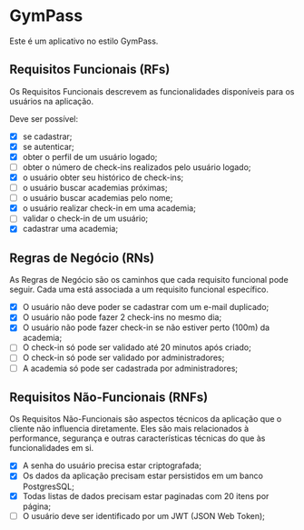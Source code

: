 # GymPass

Este é um aplicativo no estilo GymPass.

## Requisitos Funcionais (RFs)

Os Requisitos Funcionais descrevem as funcionalidades disponíveis para os usuários na aplicação.

Deve ser possível:

- [X] se cadastrar;
- [X] se autenticar;
- [X] obter o perfil de um usuário logado;
- [ ] obter o número de check-ins realizados pelo usuário logado;
- [X] o usuário obter seu histórico de check-ins;
- [ ] o usuário buscar academias próximas;
- [ ] o usuário buscar academias pelo nome;
- [X] o usuário realizar check-in em uma academia;
- [ ] validar o check-in de um usuário;
- [X] cadastrar uma academia;

## Regras de Negócio (RNs)

As Regras de Negócio são os caminhos que cada requisito funcional pode seguir. Cada uma está associada a um requisito funcional específico.

- [X] O usuário não deve poder se cadastrar com um e-mail duplicado;
- [X] O usuário não pode fazer 2 check-ins no mesmo dia;
- [X] O usuário não pode fazer check-in se não estiver perto (100m) da academia;
- [ ] O check-in só pode ser validado até 20 minutos após criado;
- [ ] O check-in só pode ser validado por administradores;
- [ ] A academia só pode ser cadastrada por administradores;

## Requisitos Não-Funcionais (RNFs)

Os Requisitos Não-Funcionais são aspectos técnicos da aplicação que o cliente não influencia diretamente. Eles são mais relacionados à performance, segurança e outras características técnicas do que às funcionalidades em si.

- [X] A senha do usuário precisa estar criptografada;
- [X] Os dados da aplicação precisam estar persistidos em um banco PostgresSQL;
- [X] Todas listas de dados precisam estar paginadas com 20 itens por página;
- [ ] O usuário deve ser identificado por um JWT (JSON Web Token);